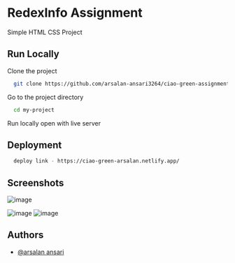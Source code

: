 
# RedexInfo Assignment


Simple HTML CSS Project
## Run Locally

Clone the project

```bash
  git clone https://github.com/arsalan-ansari3264/ciao-green-assignment
```

Go to the project directory

```bash
  cd my-project
```
Run locally open with live server 
## Deployment



```bash
  deploy link - https://ciao-green-arsalan.netlify.app/
```


## Screenshots
![image](https://github.com/arsalan-ansari3264/ciao-green-assignment/assets/123856997/ac9d51c6-cece-499c-877c-30f83c6a36fb)

![image](https://github.com/arsalan-ansari3264/ciao-green-assignment/assets/123856997/aba6a521-8356-4e30-9d32-68d1f90e82e3)
![image](https://github.com/arsalan-ansari3264/ciao-green-assignment/assets/123856997/202b79c3-00d3-4e26-b62d-d076311b20e3)



## Authors

- [@arsalan ansari](https://github.com/arsalan-ansari3264)

